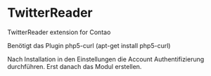TwitterReader
=============

TwitterReader extension for Contao



Benötigt das Plugin php5-curl (apt-get install php5-curl)

Nach Installation in den Einstellungen die Account Authentifizierung durchführen. Erst danach das Modul erstellen. 
